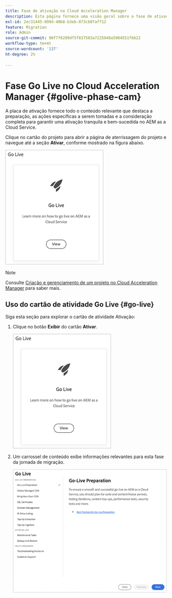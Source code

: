 ```yaml
---
title: Fase de ativação no Cloud Acceleration Manager
description: Esta página fornece uma visão geral sobre a fase de ativação no Cloud Acceleration Manager.
exl-id: 2ec31445-899d-40b8-b3eb-073cb07aff12
feature: Migration
role: Admin
source-git-commit: 90f7f6209df5f837583a7225940a5984551f6622
workflow-type: tm+mt
source-wordcount: '137'
ht-degree: 2%

---
```


# Fase Go Live no Cloud Acceleration Manager {#golive-phase-cam}

A placa de ativação fornece todo o conteúdo relevante que destaca a preparação, as ações específicas a serem tomadas e a consideração completa para garantir uma ativação tranquila e bem-sucedida no AEM as a Cloud Service.

Clique no cartão do projeto para abrir a página de aterrissagem do projeto e navegue até a seção **Ativar**, conforme mostrado na figura abaixo.

![imagem](/help/journey-migration/cloud-acceleration-manager/assets/golive-1.png)

>[!NOTE]
>Consulte [Criação e gerenciamento de um projeto no Cloud Acceleration Manager](https://experienceleague.adobe.com/docs/experience-manager-cloud-service/moving/cloud-acceleration-manager/using-cam/getting-started-cam.html#create-project) para saber mais.


## Uso do cartão de atividade Go Live {#go-live}

Siga esta seção para explorar o cartão de atividade Ativação:

1. Clique no botão **Exibir** do cartão **Ativar**.

   ![imagem](/help/journey-migration/cloud-acceleration-manager/assets/golive-1.png)

1. Um carrossel de conteúdo exibe informações relevantes para esta fase da jornada de migração.

   ![imagem](/help/journey-migration/cloud-acceleration-manager/assets/golive-2.png)
